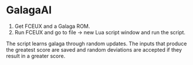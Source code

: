 # GalagaAI

1. Get FCEUX and a Galaga ROM.
2. Run FCEUX and go to file -> new Lua script window and run the script.

The script learns galaga through random updates. The inputs that produce the greatest score are saved and random deviations are accepted if they result in a greater score.